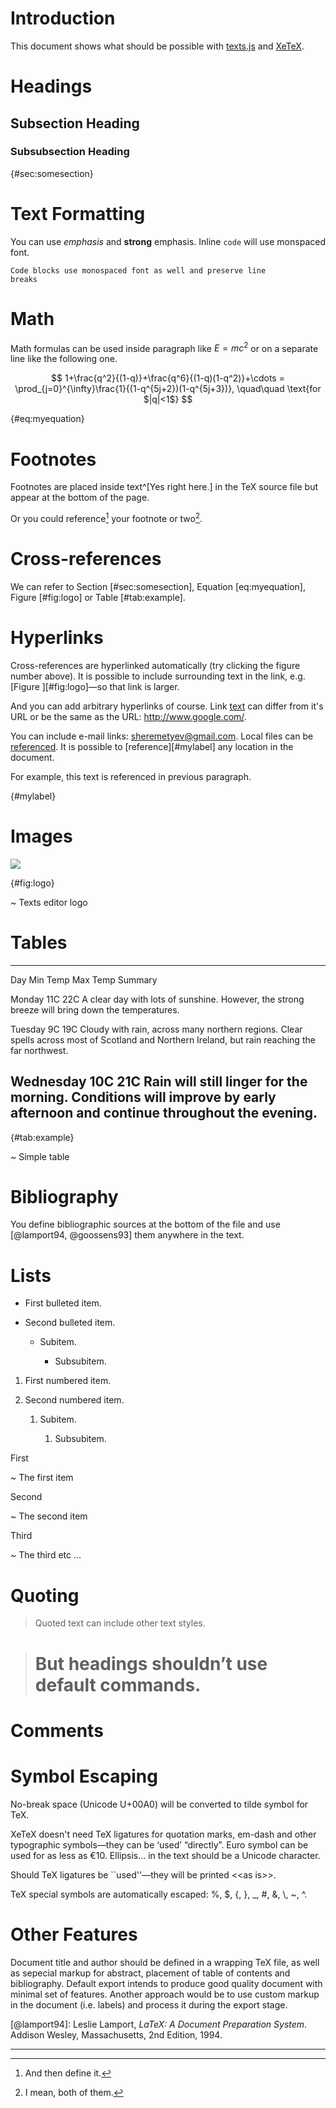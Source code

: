 Introduction
============

This document shows what should be possible with [texts.js] and [XeTeX].

  [texts.js]: <http://textjs.org/>

  [XeTeX]: <http://en.wikipedia.org/wiki/XeTeX>

Headings
========

Subsection Heading
------------------

### Subsubsection Heading

  {#sec:somesection}

Text Formatting
===============

You can use *emphasis* and **strong** emphasis. Inline `code`
will use monspaced font.

~~~~~
Code blocks use monospaced font as well and preserve line
breaks
~~~~~

Math
====

Math formulas can be used inside paragraph like $E=mc^2$ or on a separate line
like the following one.

$$
1+\frac{q^2}{(1-q)}+\frac{q^6}{(1-q)(1-q^2)}+\cdots =
\prod_{j=0}^{\infty}\frac{1}{(1-q^{5j+2})(1-q^{5j+3})},
\quad\quad \text{for $|q|<1$}
$$

  {#eq:myequation}

Footnotes
=========

Footnotes are placed inside text^[Yes right here.] in the TeX source
file but appear at the bottom of the page.

Or you could reference[^2] your footnote or two[^3].

  [^2]: And then define it.

  [^3]: I mean, both of them.

Cross-references
================

We can refer to Section [#sec:somesection], Equation [eq:myequation],
Figure [#fig:logo] or Table [#tab:example].

Hyperlinks
==========

Cross-references are hyperlinked automatically (try clicking the figure number
above). It is possible to include surrounding text in the link, e.g.
[Figure ][#fig:logo]—so that link is larger.

And you can add arbitrary hyperlinks of course.
Link [text](<http://www.texts.io/>) can differ from it's URL or be the same
as the URL: <http://www.google.com/>.

You can include e-mail links: <sheremetyev@gmail.com>. Local files can be
[referenced](<basic.pdf>). It is possible to [reference][#mylabel] any
location in the document.

For example, this text is referenced in previous paragraph.

  {#mylabel}

Images
======

![](<Texts_Logo.png>)

  {#fig:logo}

  ~ Texts editor logo

Tables
======

--------- -------- -------- ---------------------------------------------------
Day       Min Temp Max Temp Summary

Monday    11C      22C      A clear day with lots of sunshine.
                            However, the strong breeze will bring down the
                            temperatures.

Tuesday   9C       19C      Cloudy with rain, across many northern regions.
                            Clear spells across most of Scotland and Northern
                            Ireland, but rain reaching the far northwest.

Wednesday 10C      21C      Rain will still linger for the morning. Conditions
                            will improve by early afternoon and continue
                            throughout the evening.
--------------------------------------------------------------------------------

  {#tab:example}

  ~ Simple table

Bibliography
============

You define bibliographic sources at the bottom of the file and
use [@lamport94, @goossens93] them anywhere in the text.

Lists
=====

  * First bulleted item.

  * Second bulleted item.

      * Subitem.

          * Subsubitem.

 1. First numbered item.

 2. Second numbered item.

     1. Subitem.

         1. Subsubitem.

First

  ~ The first item

Second

  ~ The second item

Third

  ~ The third etc ...

Quoting
=======

  > Quoted text can include other text styles.

  > # But headings shouldn’t use default commands.

Comments
========

Symbol Escaping
===============

No-break space (Unicode U+00A0) will be converted to tilde symbol for TeX.

XeTeX doesn't need TeX ligatures for quotation marks, em-dash and other
typographic symbols—they can be ‘used’ “directly”. Euro symbol can be used for
as less as €10. Ellipsis… in the text should be a Unicode character.

Should TeX ligatures be ``used''—they will be printed \<\<as is\>\>.

TeX special symbols are automatically escaped: %, $, {, }, _, #,
&, \\, ~, ^.

Other Features
==============

Document title and author should be defined in a wrapping TeX file, as well
as sepecial markup for abstract, placement of table of contents and
bibliography. Default export intends to produce good quality document with
minimal set of features. Another approach would be to use custom markup in the
document (i.e. labels) and process it during the export stage.

[@lamport94]: Leslie Lamport, *LaTeX: A Document Preparation System*.
Addison Wesley, Massachusetts, 2nd Edition, 1994.

--------------------------------------------------------------------------------
